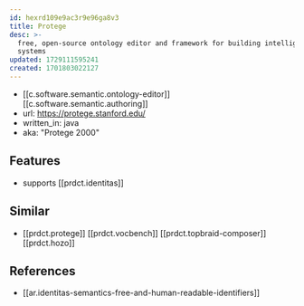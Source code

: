 ```yaml
---
id: hexrd109e9ac3r9e96ga8v3
title: Protege
desc: >-
  free, open-source ontology editor and framework for building intelligent
  systems
updated: 1729111595241
created: 1701803022127
---
```



- [[c.software.semantic.ontology-editor]] [[c.software.semantic.authoring]]
- url: https://protege.stanford.edu/
- written_in: java
- aka: "Protege 2000"

## Features

- supports [[prdct.identitas]]

## Similar

- [[prdct.protege]] [[prdct.vocbench]] [[prdct.topbraid-composer]] [[prdct.hozo]]

## References

- [[ar.identitas-semantics-free-and-human-readable-identifiers]]